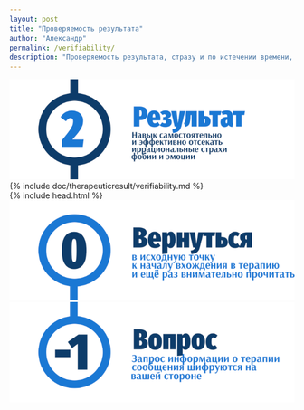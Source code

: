 ```yaml
---
layout: post
title: "Проверяемость результата"
author: "Александр"
permalink: /verifiability/
description: "Проверяемость результата, стразу и по истечении времени, это основной критерий признания достоверности и эффективности психотерапевтической практики"
---
```


<a href="/result/">![Признаваемый сторонами результат терапии](/_img/2.png)</a>
{% include doc/therapeuticresult/verifiability.md %}  
{% include head.html %}
<a href="/result/">![Psychotherapy for Russian-speaking IT professionals](/_img/0.png)</a>  
<a href="https://bit.ly/3yhBEb4" target=_blank>![Вопросы ответы для пациента психотерапевта](/_img/-1.png)</a>
